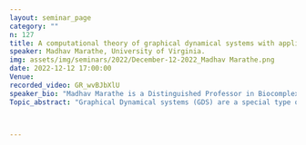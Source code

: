 ```yaml
---
layout: seminar_page
category: ""
n: 127
title: A computational theory of graphical dynamical systems with applications to socio-technical systems.
speaker: Madhav Marathe, University of Virginia.
img: assets/img/seminars/2022/December-12-2022_Madhav Marathe.png
date: 2022-12-12 17:00:00 
Venue: 
recorded_video: GR_wvBJbXlU
speaker_bio: "Madhav Marathe is a Distinguished Professor in Biocomplexity, the division director of the Network Systems Science and Advanced Computing Division at the Biocomplexity Institute  and Initiative, and a Professor in the Department of Computer Science at the University of Virginia.   His research interests are in sustainability science, network science, computational epidemiology, AI, foundations of computing and high performance computing. During his 30 year professional career, he has established and led a number of transdisciplinary groups.  Recently, his group has supported federal and state authorities in their effort  to combat the COVID-19 pandemic. Before joining UVA, he held positions at Virginia Tech and  the Los Alamos National Laboratory. He is a Fellow of the IEEE, ACM, SIAM and AAAS. "
Topic_abstract: "Graphical Dynamical systems (GDS) are a special type of communicating automata that can be used to model very large socio-technical systems. GDS based 'formal simulations' potentially provide a rigorous, useful new setting for a theory of interaction-based computation.  The setting is natural for comprehension of distributed systems characterized by interdependent, but separately functioning sub-parts. Massively parallel and grid computing and the associated algorithm design issues, advanced communication systems, biological networks, epidemiological processes, markets, socio-technical systems are examples of such systems. The talk will describe a computational theory of GDS. The concepts and results shed light on the computational complexity of computing phase space properties of GDS.  Applicability of the theory to analyze large scale socio-technical systems will be described."



---
```


